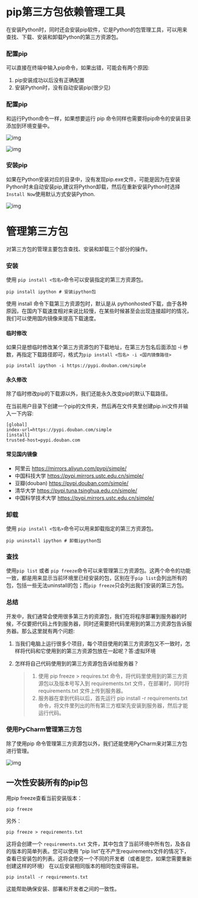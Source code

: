 # pip第三方包依赖管理工具



在安装Python时，同时还会安装pip软件，它是Python的包管理工具，可以用来查找、下载、安装和卸载Python的第三方资源包。

### 配置pip

可以直接在终端中输入pip命令，如果出错，可能会有两个原因:

1. pip安装成功以后没有正确配置
2. 安装Python时，没有自动安装pip(很少见)

### 配置pip

和运行Python命令一样，如果想要运行 pip 命令同样也需要将pip命令的安装目录添加到环境变量中。



![img](../images/pip安装目录.png)



![img](../images/添加pip环境变量.png)

### 安装pip

如果在Python安装对应的目录中，没有发现pip.exe文件，可能是因为在安装Python时未自动安装pip,建议将Python卸载，然后在重新安装Python时选择`Install Now`使用默认方式安装Python.

![img](../images/安装pip.png)

# 管理第三方包



对第三方包的管理主要包含查找、安装和卸载三个部分的操作。

### 安装

使用 `pip install <包名>`命令可以安装指定的第三方资源包。

```shell
pip install ipython # 安装ipython包
```



使用 install 命令下载第三方资源包时，默认是从 pythonhosted下载，由于各种原因，在国内下载速度相对来说比较慢，在某些时候甚至会出现连接超时的情况，我们可以使用国内镜像来提高下载速度。

#### 临时修改

如果只是想临时修改某个第三方资源包的下载地址，在第三方包名后面添加 -i 参数，再指定下载路径即可，格式为`pip install <包名> -i <国内镜像路径>`

```shell
pip install ipython -i https://pypi.douban.com/simple
```



#### 永久修改

除了临时修改pip的下载源以外，我们还能永久改变pip的默认下载路径。

在当前用户目录下创建一个pip的文件夹，然后再在文件夹里创建pip.ini文件并输入一下内容:

```shell
[global]
index-url=https://pypi.douban.com/simple
[install]
trusted-host=pypi.douban.com
```



#### 常见国内镜像

- 阿里云 https://mirrors.aliyun.com/pypi/simple/
- 中国科技大学 https://pypi.mirrors.ustc.edu.cn/simple/
- 豆瓣(douban) https://pypi.douban.com/simple/
- 清华大学 https://pypi.tuna.tsinghua.edu.cn/simple/
- 中国科学技术大学 https://pypi.mirrors.ustc.edu.cn/simple/

### 卸载

使用 `pip install <包名>`命令可以用来卸载指定的第三方资源包。

```shell
pip uninstall ipython # 卸载ipython包
```



### 查找

使用`pip list` 或者 `pip freeze`命令可以来管理第三方资源包。这两个命令的功能一致，都是用来显示当前环境里已经安装的包，区别在于`pip list`会列出所有的包，包括一些无法uninstall的包；而`pip freeze`只会列出我们安装的第三方包。

### 总结

开发中，我们通常会使用很多第三方的资源包，我们在将程序部署到服务器的时候，不仅要把代码上传到服务器，同时还需要把代码里用到的第三方资源包告诉服务器。那么这里就有两个问题:

1. 当我们电脑上运行很多个项目，每个项目使用的第三方资源包又不一致时，怎样将代码和它使用到的第三方资源包放在一起呢？答:虚拟环境

2. 怎样将自己代码使用到的第三方资源包告诉给服务器？

   > 1. 使用 pip freeze > requires.txt 命令，将代码里使用到的第三方资源包以及版本号写入到 requirements.txt 文件，在部署时，同时将 requirements.txt 文件上传到服务器。
   > 2. 服务器在拿到代码以后，首先运行 pip install -r requirements.txt 命令，将文件里列出的所有第三方框架先安装到服务器，然后才能运行代码。

### 使用PyCharm管理第三方包

除了使用pip 命令管理第三方资源包以外，我们还能使用PyCharm来对第三方包进行管理。



![img](../images/pycharm管理第三方包.png)



##  一次性安装所有的pip包

 用pip freeze查看当前安装版本：

```
pip freeze
```

  另外：

```
pip freeze > requirements.txt
```

  这将会创建一个 `requirements.txt` 文件，其中包含了当前环境中所有包，及各自的版本的简单列表。您可以使用 “pip list”在不产生requirements文件的情况下， 查看已安装包的列表。这将会使另一个不同的开发者（或者是您，如果您需要重新创建这样的环境） 在以后安装相同版本的相同包变得容易。

```
pip install -r requirements.txt
```

  这能帮助确保安装、部署和开发者之间的一致性。